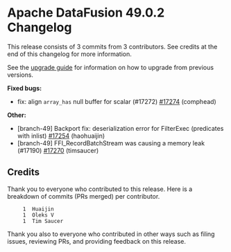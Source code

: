 <!--
Licensed to the Apache Software Foundation (ASF) under one
or more contributor license agreements.  See the NOTICE file
distributed with this work for additional information
regarding copyright ownership.  The ASF licenses this file
to you under the Apache License, Version 2.0 (the
"License"); you may not use this file except in compliance
with the License.  You may obtain a copy of the License at

  http://www.apache.org/licenses/LICENSE-2.0

Unless required by applicable law or agreed to in writing,
software distributed under the License is distributed on an
"AS IS" BASIS, WITHOUT WARRANTIES OR CONDITIONS OF ANY
KIND, either express or implied.  See the License for the
specific language governing permissions and limitations
under the License.
-->

# Apache DataFusion 49.0.2 Changelog

This release consists of 3 commits from 3 contributors. See credits at the end of this changelog for more information.

See the [upgrade guide](https://datafusion.apache.org/library-user-guide/upgrading.html) for information on how to upgrade from previous versions.

**Fixed bugs:**

- fix: align `array_has` null buffer for scalar (#17272) [#17274](https://github.com/apache/datafusion/pull/17274) (comphead)

**Other:**

- [branch-49] Backport fix: deserialization error for FilterExec (predicates with inlist) [#17254](https://github.com/apache/datafusion/pull/17254) (haohuaijin)
- [branch-49] FFI_RecordBatchStream was causing a memory leak (#17190) [#17270](https://github.com/apache/datafusion/pull/17270) (timsaucer)

## Credits

Thank you to everyone who contributed to this release. Here is a breakdown of commits (PRs merged) per contributor.

```
     1	Huaijin
     1	Oleks V
     1	Tim Saucer
```

Thank you also to everyone who contributed in other ways such as filing issues, reviewing PRs, and providing feedback on this release.

